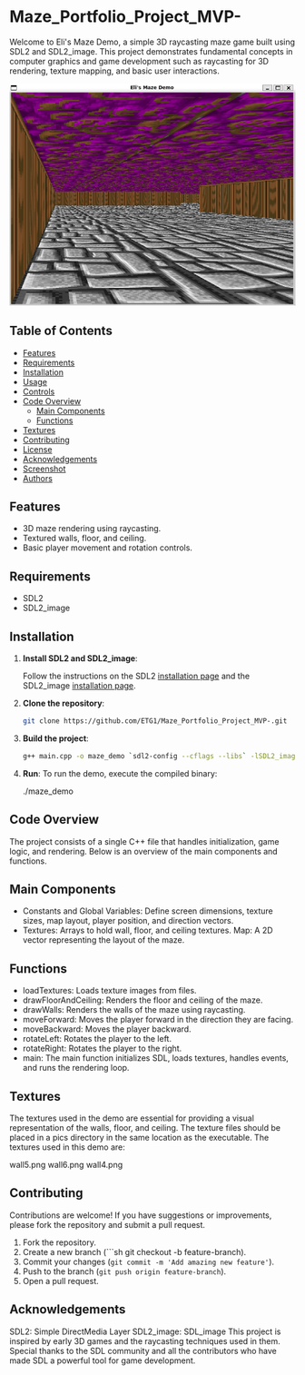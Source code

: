 # Maze_Portfolio_Project_MVP-
Welcome to Eli's Maze Demo, a simple 3D raycasting maze game built using SDL2 and SDL2_image. This project demonstrates fundamental concepts in computer graphics and game development such as raycasting for 3D rendering, texture mapping, and basic user interactions.

![Screenshot](pics/mazedemo2.png)

## Table of Contents
- [Features](#features)
- [Requirements](#requirements)
- [Installation](#installation)
- [Usage](#usage)
- [Controls](#controls)
- [Code Overview](#code-overview)
  - [Main Components](#main-components)
  - [Functions](#functions)
- [Textures](#textures)
- [Contributing](#contributing)
- [License](#license)
- [Acknowledgements](#acknowledgements)
- [Screenshot](#screenshot)
- [Authors](#authors)

## Features
- 3D maze rendering using raycasting.
- Textured walls, floor, and ceiling.
- Basic player movement and rotation controls.

## Requirements
- SDL2
- SDL2_image

## Installation
1. **Install SDL2 and SDL2_image**:

   Follow the instructions on the SDL2 [installation page](https://wiki.libsdl.org/Installation) and the SDL2_image [installation page](https://www.libsdl.org/projects/SDL_image/).

2. **Clone the repository**:

   ```sh
   git clone https://github.com/ETG1/Maze_Portfolio_Project_MVP-.git

3. **Build the project**:

   ```sh
   g++ main.cpp -o maze_demo `sdl2-config --cflags --libs` -lSDL2_image

4. **Run**:
To run the demo, execute the compiled binary:

   ./maze_demo

## Code Overview
The project consists of a single C++ file that handles initialization, game logic, and rendering. Below is an overview of the main components and functions.

## Main Components
- Constants and Global Variables: Define screen dimensions, texture sizes, map layout, player position, and direction vectors.
- Textures: Arrays to hold wall, floor, and ceiling textures.
Map: A 2D vector representing the layout of the maze.

## Functions
- loadTextures: Loads texture images from files.
- drawFloorAndCeiling: Renders the floor and ceiling of the maze.
- drawWalls: Renders the walls of the maze using raycasting.
- moveForward: Moves the player forward in the direction they are facing.
- moveBackward: Moves the player backward.
- rotateLeft: Rotates the player to the left.
- rotateRight: Rotates the player to the right.
- main: The main function initializes SDL, loads textures, handles events, and runs the rendering loop.

## Textures
The textures used in the demo are essential for providing a visual representation of the walls, floor, and ceiling. The texture files should be placed in a pics directory in the same location as the executable. The textures used in this demo are:

wall5.png
wall6.png
wall4.png

## Contributing
Contributions are welcome! If you have suggestions or improvements, please fork the repository and submit a pull request.

1. Fork the repository.
2. Create a new branch (```sh git checkout -b feature-branch).
3. Commit your changes (`git commit -m 'Add amazing new feature'`).
4. Push to the branch (`git push origin feature-branch`).
5. Open a pull request.

## Acknowledgements
SDL2: Simple DirectMedia Layer
SDL2_image: SDL_image
This project is inspired by early 3D games and the raycasting techniques used in them. Special thanks to the SDL community and all the contributors who have made SDL a powerful tool for game development.

